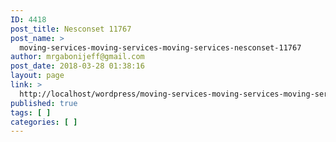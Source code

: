 ```yaml
---
ID: 4418
post_title: Nesconset 11767
post_name: >
  moving-services-moving-services-moving-services-nesconset-11767
author: mrgabonijeff@gmail.com
post_date: 2018-03-28 01:38:16
layout: page
link: >
  http://localhost/wordpress/moving-services-moving-services-moving-services-nesconset-11767/
published: true
tags: [ ]
categories: [ ]
---
```

